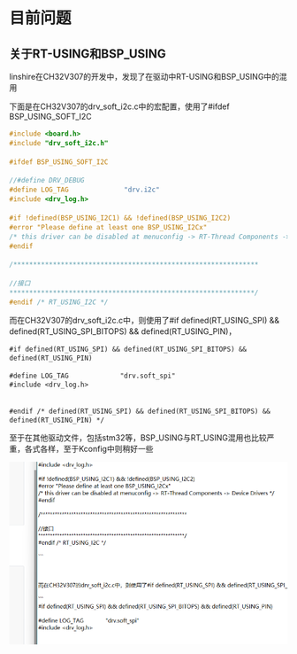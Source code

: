 # 目前问题

## 关于RT-USING和BSP_USING

linshire在CH32V307的开发中，发现了在驱动中RT-USING和BSP_USING中的混用

下面是在CH32V307的drv_soft_i2c.c中的宏配置，使用了#ifdef BSP_USING_SOFT_I2C

```c
#include <board.h>
#include "drv_soft_i2c.h"

#ifdef BSP_USING_SOFT_I2C

//#define DRV_DEBUG
#define LOG_TAG              "drv.i2c"
#include <drv_log.h>

#if !defined(BSP_USING_I2C1) && !defined(BSP_USING_I2C2)
#error "Please define at least one BSP_USING_I2Cx"
/* this driver can be disabled at menuconfig -> RT-Thread Components -> Device Drivers */
#endif

/**************************************************************

//接口
**************************************************************/
#endif /* RT_USING_I2C */

```



而在CH32V307的drv_soft_i2c.c中，则使用了#if defined(RT_USING_SPI) && defined(RT_USING_SPI_BITOPS) && defined(RT_USING_PIN)，

```
#if defined(RT_USING_SPI) && defined(RT_USING_SPI_BITOPS) && defined(RT_USING_PIN)

#define LOG_TAG             "drv.soft_spi"
#include <drv_log.h>


#endif /* defined(RT_USING_SPI) && defined(RT_USING_SPI_BITOPS) && defined(RT_USING_PIN) */

```



至于在其他驱动文件，包括stm32等，BSP_USING与RT_USING混用也比较严重，各式各样，至于Kconfig中则稍好一些

![image-20221023212939875](problem_log.assets/image-20221023212939875.png)



























